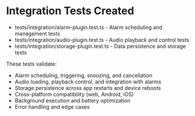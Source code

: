 # Integration Tests Created

- tests/integration/alarm-plugin.test.ts - Alarm scheduling and management tests
- tests/integration/audio-plugin.test.ts - Audio playback and control tests
- tests/integration/storage-plugin.test.ts - Data persistence and storage tests

These tests validate:
- Alarm scheduling, triggering, snoozing, and cancellation
- Audio loading, playback control, and integration with alarms
- Storage persistence across app restarts and device reboots
- Cross-platform compatibility (web, Android, iOS)
- Background execution and battery optimization
- Error handling and edge cases
